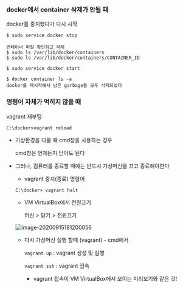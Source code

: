 ### docker에서 container 삭제가 안될 때

docker를 중지했다가 다시 시작

```
$ sudo service docker stop

컨테이너 파일 확인하고 삭제
$ sudo ls /var/lib/docker/containers
$ sudo ls /var/lib/docker/containers/CONTAINER_ID

$ sudo service docker start

$ docker container ls -a
docker를 재시작해서 남은 garbage들 모두 삭제되었다
```



### 명령어 자체가 먹히지 않을 때

vagrant 재부팅

```
C:\docker>vagrant reload
```

- 가상환경을 다룰 때 cmd창을 사용하는 경우

  cmd창은 언제든지 닫아도 된다

- 그러나, 컴퓨터를 종료할 때에는 반드시 가상머신을 끄고 종료해야한다

  - vagrant 중지(종료) 명령어

  ```
  C:\docker> vagrant halt
  ```

  - VM VirtualBox에서 전원끄기

    머신 > 닫기 > 전원끄기

  ![image-20200915181200056](D:\TIL\img\image-20200915181200056.png)

  - 다시 가상머신 실행 할때 (vagrant) - cmd에서

    `vagrant up` : vagrant 생성 및 실행

    `vagrant ssh` : vagrant 접속

    - vagrant 접속이 VM VirtualBox에서 보이는 미리보기와 같은 것!



